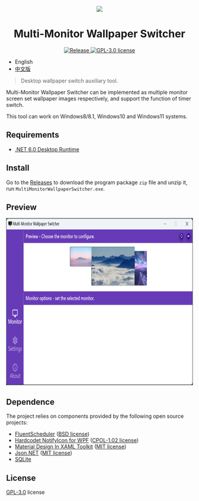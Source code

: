 <p align="center">
  <img src="Images/MMWS.ico"/>
</p>

<h1 align="center">Multi-Monitor Wallpaper Switcher</h1>

<p align="center">
  <a href="https://github.com/LightAPIs/MultiMonitorWallpaperSwitcher/releases/latest">
    <img src="https://img.shields.io/github/v/release/LightAPIs/MultiMonitorWallpaperSwitcher?style=flat-square" alt="Release"/>
  </a>
  <a href="./LICENSE">
    <img src="https://img.shields.io/github/license/LightAPIs/MultiMonitorWallpaperSwitcher?style=flat-square" alt="GPL-3.0 license" />
  </a>
</p>

- English
- [中文版](/README_CN.md)

> Desktop wallpaper switch auxiliary tool.

Multi-Monitor Wallpaper Switcher can be implemented as multiple monitor screen set wallpaper images respectively, and support the function of timer switch.

This tool can work on Windows8/8.1, Windows10 and Windows11 systems.

## Requirements

- [.NET 6.0 Desktop Runtime](https://dotnet.microsoft.com/en-us/download/dotnet/6.0/runtime)

## Install

Go to the [Releases](https://github.com/LightAPIs/MultiMonitorWallpaperSwitcher/releases/latest) to download the program package `zip` file and unzip it, run `MultiMonitorWallpaperSwitcher.exe`.

## Preview

<img src="Images/en.jpg" width="800" height="450" alt="preview"/>

## Dependence

The project relies on components provided by the following open source projects:

- [FluentScheduler](https://github.com/fluentscheduler/FluentScheduler) ([BSD license](https://github.com/fluentscheduler/FluentScheduler/blob/version-5/LICENSE))
- [Hardcodet NotifyIcon for WPF](https://github.com/hardcodet/wpf-notifyicon) ([CPOL-1.02 license](https://github.com/hardcodet/wpf-notifyicon/blob/develop/LICENSE))
- [Material Design In XAML Toolkit](https://github.com/MaterialDesignInXAML/MaterialDesignInXamlToolkit) ([MIT license](https://github.com/MaterialDesignInXAML/MaterialDesignInXamlToolkit/blob/master/LICENSE))
- [Json.NET](https://github.com/JamesNK/Newtonsoft.Json) ([MIT license](https://github.com/JamesNK/Newtonsoft.Json/blob/master/LICENSE.md))
- [SQLite](https://www.sqlite.org/copyright.html)

## License

[GPL-3.0](./LICENSE) license
